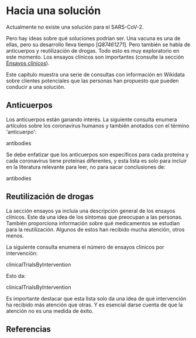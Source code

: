 # Hacia una solución

Actualmente no existe una solución para el SARS-CoV-2.

Pero hay ideas sobre qué soluciones podrían ser. Una vacuna es una de ellas, pero su desarrollo lleva tiempo [<cite>Q87461271</cite>]. Pero también se habla de anticuerpos y reutilización de drogas. Todo esto es muy exploratorio en este momento. Los ensayos clínicos son importantes (consulte la sección [Ensayos clínicos](https://egonw.github.io/SARS-CoV-2-Queries/es/covid.html#clinical-trials)).

Este capítulo muestra una serie de consultas con información en Wikidata sobre clientes potenciales que las personas han propuesto que pueden conducir a una solución.

## Anticuerpos

Los anticuerpos están ganando interés. La siguiente consulta enumera artículos sobre los coronavirus humanos y también anotados con el término '<topic>anticuerpo</topic>':

<sparql>antibodies</sparql>

Se debe enfatizar que los anticuerpos son específicos para cada proteína y cada coronavirus tiene proteínas diferentes, y esta lista es solo para incluir en la literatura relevante para leer, no para sacar conclusiones de:

<out>antibodies</out>

## Reutilización de drogas

La sección <xref>ensayos</xref> ya incluía una descripción general de los ensayos clínicos.
Este da una idea de los síntomas que preocupan a las personas. También proporciona información sobre qué <topic>medicamentos</topic> se estudian para la <topic>reutilización</topic>.
Algunos de estos han recibido mucha atención, otros menos.

La siguiente consulta enumera el número de ensayos clínicos por <topic>intervención</topic>:

<sparql>clinicalTrialsByIntervention</sparql>

Esto da:

<out>clinicalTrialsByIntervention</out>

Es importante destacar que esta lista solo da una idea de qué intervención ha recibido más atención que otras. Y es esencial darse cuenta de que la atención no es una medida de éxito.

## Referencias

<references/>

